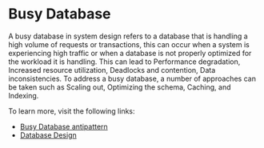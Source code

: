 # Busy Database

A busy database in system design refers to a database that is handling a high volume of requests or transactions, this can occur when a system is experiencing high traffic or when a database is not properly optimized for the workload it is handling. This can lead to Performance degradation, Increased resource utilization, Deadlocks and contention, Data inconsistencies. To address a busy database, a number of approaches can be taken such as Scaling out, Optimizing the schema, Caching, and Indexing.

To learn more, visit the following links:

- [Busy Database antipattern](https://learn.microsoft.com/en-us/azure/architecture/antipatterns/busy-database/)
- [Database Design](https://www.sciencedirect.com/topics/computer-science/database-design)